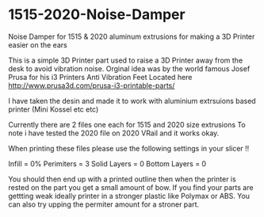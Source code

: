 # 1515-2020-Noise-Damper
Noise Damper for 1515 &amp; 2020 aluminum extrusions for making a 3D Printer easier on the ears

This is a simple 3D Printer part used to raise a 3D Printer away from the desk to avoid vibration noise.
Orginal idea was by the world famous Josef Prusa for his i3 Printers Anti Vibration Feet
Located here http://www.prusa3d.com/prusa-i3-printable-parts/

I have taken the desin and made it to work with aluminium extrsuions based printer (Mini Kossel etc etc)

Currently there are 2 files one each for 1515 and 2020 size extrusions
To note i have tested the 2020 file on 2020 VRail and it works okay.

When printing these files please use the following settings in your slicer !!

Infill = 0%
Perimiters = 3 
Solid Layers = 0
Bottom Layers  = 0

You should then end up with a printed outline then when the printer is rested on the part you get a small amount of bow.
If you find your parts are gettting weak ideally printer in a stronger plastic like Polymax or ABS.
You can also try upping the permiter amount for a stroner part.
